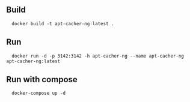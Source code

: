 ## Build
```
  docker build -t apt-cacher-ng:latest .
```

## Run
```
  docker run -d -p 3142:3142 -h apt-cacher-ng --name apt-cacher-ng apt-cacher-ng:latest
```

## Run with compose
```
  docker-compose up -d
```
